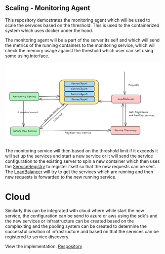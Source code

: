 ## Scaling - Monitoring Agent

This repository demostrates the monitoring agent which will be used to scale the services based on the threshold.
This is used to the containerized system which uses docker under the hood.

The monitoring agent will be a part of the server its self and which will send the metrics of the running containers to the monitoring service, which will check the memory usage against the threshold which user can set using some using interface.

![Scaling](../../assets/scaling.png)

The monitoring service will then based on the threshold limit if it exceeds it will set up the services and start a new service or it will send the service configuration to the existing server to spin a new container which then uses the [ServiceRegistry](https://github.com/arpitfs/service-discovery) to register itself so that the new requests can be sent. The [LoadBalancer](../../lld/load-balancer/loadbalancer.md) will try to get the services which are running and then new requests is forwarded to the new running service. 

# Cloud

Similarly this can be integrated with cloud where while start the new service, the configuration can be send to azure or aws using the sdk's and the new services or infrastructure can be created based on the complexiting and the pooling system can be created to determine the successful creation of infrastructure and based on that the services can be registered to service discovery.

View the implementation. [Respository](../../code/scaling/agent.go)